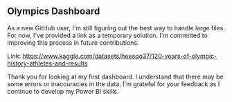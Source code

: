 ## Olympics Dashboard

As a new GitHub user, I'm still figuring out the best way to handle large files. For now, I've provided a link as a temporary solution. I'm committed to improving this process in future contributions.

Link:
https://www.kaggle.com/datasets/heesoo37/120-years-of-olympic-history-athletes-and-results

Thank you for looking at my first dashboard. I understand that there may be some errors or inaccuracies in the data. I'm grateful for your feedback as I continue to develop my Power BI skills.
